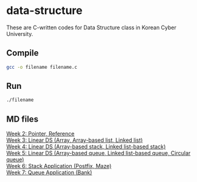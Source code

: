 # data-structure

These are C-written codes for Data Structure class in Korean Cyber University.

## Compile

```sh
gcc -o filename filename.c
```

## Run

```sh
./filename
```

## MD files

[Week 2: Pointer, Reference](./exam-prep/week2/week2.md)  
[Week 3: Linear DS (Array, Array-based list, Linked list)](./exam-prep/week3/week3.md)  
[Week 4: Linear DS (Array-based stack, Linked list-based stack)](./exam-prep/week4/week4.md)  
[Week 5: Linear DS (Array-based queue, Linked list-based queue, Circular queue)](./exam-prep/week5/week5.md)  
[Week 6: Stack Application (Postfix, Maze)](./exam-prep/week6/week6.md)  
[Week 7: Queue Application (Bank)](./exam-prep/week7/week7.md)  
